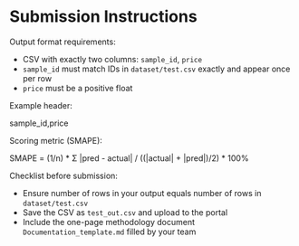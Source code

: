 # Submission Instructions

Output format requirements:
- CSV with exactly two columns: `sample_id`, `price`
- `sample_id` must match IDs in `dataset/test.csv` exactly and appear once per row
- `price` must be a positive float

Example header:

sample_id,price

Scoring metric (SMAPE):

SMAPE = (1/n) * Σ |pred - actual| / ((|actual| + |pred|)/2) * 100%

Checklist before submission:
- Ensure number of rows in your output equals number of rows in `dataset/test.csv`
- Save the CSV as `test_out.csv` and upload to the portal
- Include the one-page methodology document `Documentation_template.md` filled by your team
